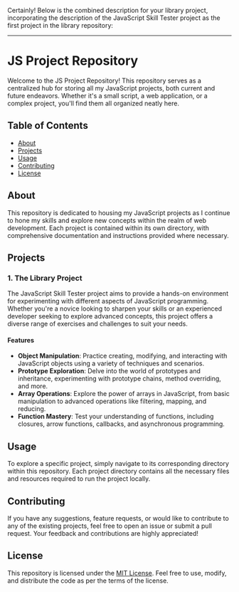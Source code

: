 Certainly! Below is the combined description for your library project, incorporating the description of the JavaScript Skill Tester project as the first project in the library repository:

---

# JS Project Repository

Welcome to the JS Project Repository! This repository serves as a centralized hub for storing all my JavaScript projects, both current and future endeavors. Whether it's a small script, a web application, or a complex project, you'll find them all organized neatly here.

## Table of Contents

- [About](#about)
- [Projects](#projects)
- [Usage](#usage)
- [Contributing](#contributing)
- [License](#license)

## About

This repository is dedicated to housing my JavaScript projects as I continue to hone my skills and explore new concepts within the realm of web development. Each project is contained within its own directory, with comprehensive documentation and instructions provided where necessary.

## Projects

### 1. The Library Project

The JavaScript Skill Tester project aims to provide a hands-on environment for experimenting with different aspects of JavaScript programming. Whether you're a novice looking to sharpen your skills or an experienced developer seeking to explore advanced concepts, this project offers a diverse range of exercises and challenges to suit your needs.

#### Features

- **Object Manipulation**: Practice creating, modifying, and interacting with JavaScript objects using a variety of techniques and scenarios.
- **Prototype Exploration**: Delve into the world of prototypes and inheritance, experimenting with prototype chains, method overriding, and more.
- **Array Operations**: Explore the power of arrays in JavaScript, from basic manipulation to advanced operations like filtering, mapping, and reducing.
- **Function Mastery**: Test your understanding of functions, including closures, arrow functions, callbacks, and asynchronous programming.


## Usage

To explore a specific project, simply navigate to its corresponding directory within this repository. Each project directory contains all the necessary files and resources required to run the project locally.

## Contributing

If you have any suggestions, feature requests, or would like to contribute to any of the existing projects, feel free to open an issue or submit a pull request. Your feedback and contributions are highly appreciated!

## License

This repository is licensed under the [MIT License](LICENSE). Feel free to use, modify, and distribute the code as per the terms of the license.

